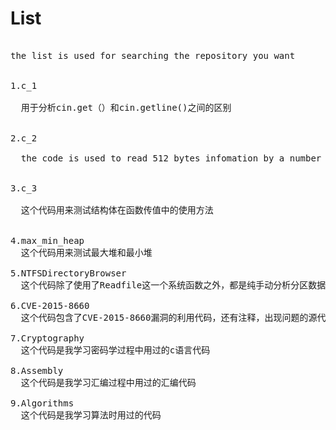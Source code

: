 # List
<pre>

the list is used for searching the repository you want <br>

1.c_1<br>
  用于分析cin.get（）和cin.getline()之间的区别<br>

2.c_2<br>
  the code is used to read 512 bytes infomation by a number of sector<br>

3.c_3<br>
  这个代码用来测试结构体在函数传值中的使用方法<br>

4.max_min_heap
  这个代码用来测试最大堆和最小堆

5.NTFSDirectoryBrowser
  这个代码除了使用了Readfile这一个系统函数之外，都是纯手动分析分区数据，根据NTFS文件系统的格式得到每个文件的信息。实现了读取指定扇区的数据，cd进入某个目录，ls展开当前目录信息，disk选择硬盘，info显示分区/目录/文件详情

6.CVE-2015-8660
  这个代码包含了CVE-2015-8660漏洞的利用代码，还有注释，出现问题的源代码，打了补丁后的代码

7.Cryptography
  这个代码是我学习密码学过程中用过的c语言代码

8.Assembly
  这个代码是我学习汇编过程中用过的汇编代码
  
9.Algorithms
  这个代码是我学习算法时用过的代码

</pre>

